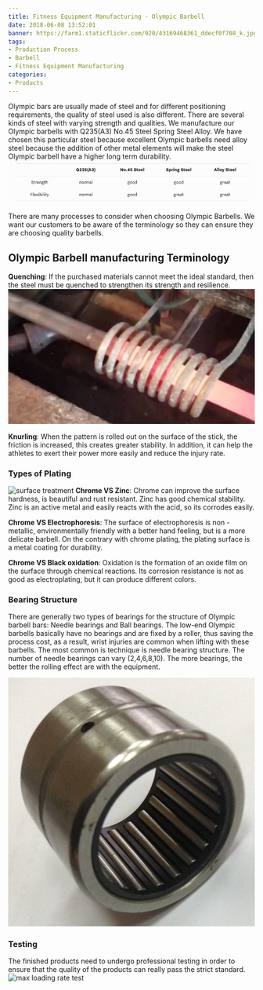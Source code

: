 ```yaml
---
title: Fitness Equipment Manufacturing - Olympic Barbell
date: 2018-06-08 13:52:01
banner: https://farm1.staticflickr.com/920/43169468361_ddecf0f708_k.jpg
tags:
- Production Process
- Barbell
- Fitness Equipment Manufacturing
categories:
- Products
---
```

Olympic bars are usually made of steel and for different positioning requirements, the quality of steel used is also different. There are several kinds of steel with varying strength and qualities. We manufacture our Olympic barbells with Q235(A3) No.45 Steel Spring Steel Alloy. We have chosen this particular steel because excellent Olympic barbells need alloy steel because the addition of other metal elements will make the steel Olympic barbell have a higher long term durability. 
![compare steel](https://raw.githubusercontent.com/JameChou/timingfit-blog/master/source/images/olympic-bars-made/compare-steel.png)

There are many processes to consider when choosing Olympic Barbells. We want our customers to be aware of the terminology so they can ensure they are choosing quality barbells.

<!-- more -->

## Olympic Barbell manufacturing Terminology
**Quenching**: If the purchased materials cannot meet the ideal standard, then the steel must be quenched to strengthen its strength and resilience.
![quenching](https://raw.githubusercontent.com/JameChou/timingfit-blog/master/source/images/olympic-bars-made/quenching.jpeg)

<!--more-->

**Knurling**: When the pattern is rolled out on the surface of the stick, the friction is increased, this creates greater stability. In addition, it can help the athletes to exert their power more easily and reduce the injury rate.

### Types of Plating 

![surface treatment](https://raw.githubusercontent.com/JameChou/timingfit-blog/master/source/images/olympic-bars-made/surface-treatment.jpeg)
**Chrome VS Zinc**: Chrome can improve the surface hardness, is beautiful and rust resistant. Zinc has good chemical stability. Zinc is an active metal and easily reacts with the acid, so its corrodes easily. 

**Chrome VS Electrophoresis**: The surface of electrophoresis is non - metallic, environmentally friendly with a better hand feeling, but is a more delicate barbell. On the contrary with chrome plating, the plating surface is a metal coating for durability. 

**Chrome VS Black oxidation**: Oxidation is the formation of an oxide film on the surface through chemical reactions. Its corrosion resistance is not as good as electroplating, but it can produce different colors. 

### Bearing Structure
There are generally two types of bearings for the structure of Olympic barbell bars: Needle bearings and Ball bearings. The low-end Olympic barbells basically have no bearings and are fixed by a roller, thus saving the process cost,  as a result, wrist injuries are common when lifting with these barbells. The most common is technique is needle bearing structure. The number of needle bearings can vary (2,4,6,8,10). The more bearings, the better the rolling effect are with the equipment. 

![needle bearing](https://raw.githubusercontent.com/JameChou/timingfit-blog/master/source/images/olympic-bars-made/needle-bearing.png)

### Testing

The finished products need to undergo professional testing in order to ensure that the quality of the products can really pass the strict standard.
![max loading rate test](https://raw.githubusercontent.com/JameChou/timingfit-blog/master/source/images/olympic-bars-made/testing-max-loading.png)
